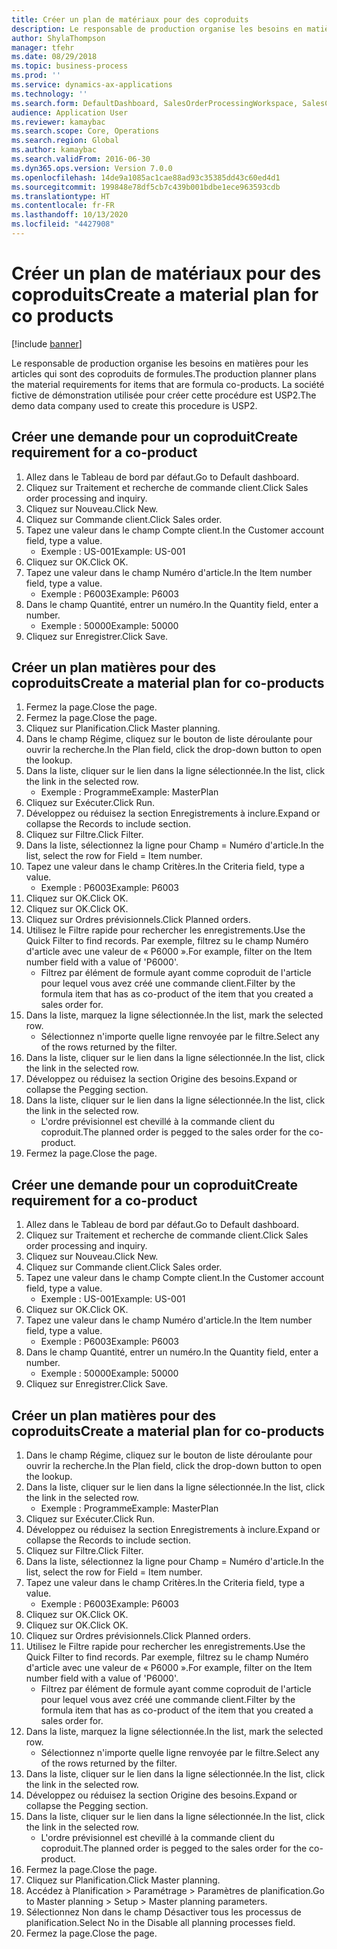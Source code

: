 ```yaml
---
title: Créer un plan de matériaux pour des coproduits
description: Le responsable de production organise les besoins en matières pour les articles qui sont des coproduits de formules.
author: ShylaThompson
manager: tfehr
ms.date: 08/29/2018
ms.topic: business-process
ms.prod: ''
ms.service: dynamics-ax-applications
ms.technology: ''
ms.search.form: DefaultDashboard, SalesOrderProcessingWorkspace, SalesCreateOrder, SalesTable, ReqCreatePlanWorkspace, ReqTransPlanCard, SysQueryForm, ReqTransPo
audience: Application User
ms.reviewer: kamaybac
ms.search.scope: Core, Operations
ms.search.region: Global
ms.author: kamaybac
ms.search.validFrom: 2016-06-30
ms.dyn365.ops.version: Version 7.0.0
ms.openlocfilehash: 14de9a1085ac1cae88ad93c35385dd43c60ed4d1
ms.sourcegitcommit: 199848e78df5cb7c439b001bdbe1ece963593cdb
ms.translationtype: HT
ms.contentlocale: fr-FR
ms.lasthandoff: 10/13/2020
ms.locfileid: "4427908"
---
```

# <a name="create-a-material-plan-for-co-products"></a><span data-ttu-id="867f7-103">Créer un plan de matériaux pour des coproduits</span><span class="sxs-lookup"><span data-stu-id="867f7-103">Create a material plan for co products</span></span>

[!include [banner](../../includes/banner.md)]

<span data-ttu-id="867f7-104">Le responsable de production organise les besoins en matières pour les articles qui sont des coproduits de formules.</span><span class="sxs-lookup"><span data-stu-id="867f7-104">The production planner plans the material requirements for items that are formula co-products.</span></span> <span data-ttu-id="867f7-105">La société fictive de démonstration utilisée pour créer cette procédure est USP2.</span><span class="sxs-lookup"><span data-stu-id="867f7-105">The demo data company used to create this procedure is USP2.</span></span>


## <a name="create-requirement-for-a-co-product"></a><span data-ttu-id="867f7-106">Créer une demande pour un coproduit</span><span class="sxs-lookup"><span data-stu-id="867f7-106">Create requirement for a co-product</span></span>
1. <span data-ttu-id="867f7-107">Allez dans le Tableau de bord par défaut.</span><span class="sxs-lookup"><span data-stu-id="867f7-107">Go to Default dashboard.</span></span>
2. <span data-ttu-id="867f7-108">Cliquez sur Traitement et recherche de commande client.</span><span class="sxs-lookup"><span data-stu-id="867f7-108">Click Sales order processing and inquiry.</span></span>
3. <span data-ttu-id="867f7-109">Cliquez sur Nouveau.</span><span class="sxs-lookup"><span data-stu-id="867f7-109">Click New.</span></span>
4. <span data-ttu-id="867f7-110">Cliquez sur Commande client.</span><span class="sxs-lookup"><span data-stu-id="867f7-110">Click Sales order.</span></span>
5. <span data-ttu-id="867f7-111">Tapez une valeur dans le champ Compte client.</span><span class="sxs-lookup"><span data-stu-id="867f7-111">In the Customer account field, type a value.</span></span>
    * <span data-ttu-id="867f7-112">Exemple : US-001</span><span class="sxs-lookup"><span data-stu-id="867f7-112">Example: US-001</span></span>  
6. <span data-ttu-id="867f7-113">Cliquez sur OK.</span><span class="sxs-lookup"><span data-stu-id="867f7-113">Click OK.</span></span>
7. <span data-ttu-id="867f7-114">Tapez une valeur dans le champ Numéro d'article.</span><span class="sxs-lookup"><span data-stu-id="867f7-114">In the Item number field, type a value.</span></span>
    * <span data-ttu-id="867f7-115">Exemple : P6003</span><span class="sxs-lookup"><span data-stu-id="867f7-115">Example: P6003</span></span>  
8. <span data-ttu-id="867f7-116">Dans le champ Quantité, entrer un numéro.</span><span class="sxs-lookup"><span data-stu-id="867f7-116">In the Quantity field, enter a number.</span></span>
    * <span data-ttu-id="867f7-117">Exemple : 50000</span><span class="sxs-lookup"><span data-stu-id="867f7-117">Example: 50000</span></span>  
9. <span data-ttu-id="867f7-118">Cliquez sur Enregistrer.</span><span class="sxs-lookup"><span data-stu-id="867f7-118">Click Save.</span></span>

## <a name="create-a-material-plan-for-co-products"></a><span data-ttu-id="867f7-119">Créer un plan matières pour des coproduits</span><span class="sxs-lookup"><span data-stu-id="867f7-119">Create a material plan for co-products</span></span>
1. <span data-ttu-id="867f7-120">Fermez la page.</span><span class="sxs-lookup"><span data-stu-id="867f7-120">Close the page.</span></span>
2. <span data-ttu-id="867f7-121">Fermez la page.</span><span class="sxs-lookup"><span data-stu-id="867f7-121">Close the page.</span></span>
3. <span data-ttu-id="867f7-122">Cliquez sur Planification.</span><span class="sxs-lookup"><span data-stu-id="867f7-122">Click Master planning.</span></span>
4. <span data-ttu-id="867f7-123">Dans le champ Régime, cliquez sur le bouton de liste déroulante pour ouvrir la recherche.</span><span class="sxs-lookup"><span data-stu-id="867f7-123">In the Plan field, click the drop-down button to open the lookup.</span></span>
5. <span data-ttu-id="867f7-124">Dans la liste, cliquer sur le lien dans la ligne sélectionnée.</span><span class="sxs-lookup"><span data-stu-id="867f7-124">In the list, click the link in the selected row.</span></span>
    * <span data-ttu-id="867f7-125">Exemple : Programme</span><span class="sxs-lookup"><span data-stu-id="867f7-125">Example: MasterPlan</span></span>  
6. <span data-ttu-id="867f7-126">Cliquez sur Exécuter.</span><span class="sxs-lookup"><span data-stu-id="867f7-126">Click Run.</span></span>
7. <span data-ttu-id="867f7-127">Développez ou réduisez la section Enregistrements à inclure.</span><span class="sxs-lookup"><span data-stu-id="867f7-127">Expand or collapse the Records to include section.</span></span>
8. <span data-ttu-id="867f7-128">Cliquez sur Filtre.</span><span class="sxs-lookup"><span data-stu-id="867f7-128">Click Filter.</span></span>
9. <span data-ttu-id="867f7-129">Dans la liste, sélectionnez la ligne pour Champ = Numéro d'article.</span><span class="sxs-lookup"><span data-stu-id="867f7-129">In the list, select the row for Field = Item number.</span></span>
10. <span data-ttu-id="867f7-130">Tapez une valeur dans le champ Critères.</span><span class="sxs-lookup"><span data-stu-id="867f7-130">In the Criteria field, type a value.</span></span>
    * <span data-ttu-id="867f7-131">Exemple : P6003</span><span class="sxs-lookup"><span data-stu-id="867f7-131">Example: P6003</span></span>  
11. <span data-ttu-id="867f7-132">Cliquez sur OK.</span><span class="sxs-lookup"><span data-stu-id="867f7-132">Click OK.</span></span>
12. <span data-ttu-id="867f7-133">Cliquez sur OK.</span><span class="sxs-lookup"><span data-stu-id="867f7-133">Click OK.</span></span>
13. <span data-ttu-id="867f7-134">Cliquez sur Ordres prévisionnels.</span><span class="sxs-lookup"><span data-stu-id="867f7-134">Click Planned orders.</span></span>
14. <span data-ttu-id="867f7-135">Utilisez le Filtre rapide pour rechercher les enregistrements.</span><span class="sxs-lookup"><span data-stu-id="867f7-135">Use the Quick Filter to find records.</span></span> <span data-ttu-id="867f7-136">Par exemple, filtrez su le champ Numéro d'article avec une valeur de « P6000 ».</span><span class="sxs-lookup"><span data-stu-id="867f7-136">For example, filter on the Item number field with a value of 'P6000'.</span></span>
    * <span data-ttu-id="867f7-137">Filtrez par élément de formule ayant comme coproduit de l'article pour lequel vous avez créé une commande client.</span><span class="sxs-lookup"><span data-stu-id="867f7-137">Filter by the formula item that has as co-product of the item that you created a sales order for.</span></span>  
15. <span data-ttu-id="867f7-138">Dans la liste, marquez la ligne sélectionnée.</span><span class="sxs-lookup"><span data-stu-id="867f7-138">In the list, mark the selected row.</span></span>
    * <span data-ttu-id="867f7-139">Sélectionnez n'importe quelle ligne renvoyée par le filtre.</span><span class="sxs-lookup"><span data-stu-id="867f7-139">Select any of the rows returned by the filter.</span></span>  
16. <span data-ttu-id="867f7-140">Dans la liste, cliquer sur le lien dans la ligne sélectionnée.</span><span class="sxs-lookup"><span data-stu-id="867f7-140">In the list, click the link in the selected row.</span></span>
17. <span data-ttu-id="867f7-141">Développez ou réduisez la section Origine des besoins.</span><span class="sxs-lookup"><span data-stu-id="867f7-141">Expand or collapse the Pegging section.</span></span>
18. <span data-ttu-id="867f7-142">Dans la liste, cliquer sur le lien dans la ligne sélectionnée.</span><span class="sxs-lookup"><span data-stu-id="867f7-142">In the list, click the link in the selected row.</span></span>
    * <span data-ttu-id="867f7-143">L'ordre prévisionnel est chevillé à la commande client du coproduit.</span><span class="sxs-lookup"><span data-stu-id="867f7-143">The planned order is pegged to the sales order for the co-product.</span></span>  
19. <span data-ttu-id="867f7-144">Fermez la page.</span><span class="sxs-lookup"><span data-stu-id="867f7-144">Close the page.</span></span>

## <a name="create-requirement-for-a-co-product"></a><span data-ttu-id="867f7-145">Créer une demande pour un coproduit</span><span class="sxs-lookup"><span data-stu-id="867f7-145">Create requirement for a co-product</span></span>
1. <span data-ttu-id="867f7-146">Allez dans le Tableau de bord par défaut.</span><span class="sxs-lookup"><span data-stu-id="867f7-146">Go to Default dashboard.</span></span>
2. <span data-ttu-id="867f7-147">Cliquez sur Traitement et recherche de commande client.</span><span class="sxs-lookup"><span data-stu-id="867f7-147">Click Sales order processing and inquiry.</span></span>
3. <span data-ttu-id="867f7-148">Cliquez sur Nouveau.</span><span class="sxs-lookup"><span data-stu-id="867f7-148">Click New.</span></span>
4. <span data-ttu-id="867f7-149">Cliquez sur Commande client.</span><span class="sxs-lookup"><span data-stu-id="867f7-149">Click Sales order.</span></span>
5. <span data-ttu-id="867f7-150">Tapez une valeur dans le champ Compte client.</span><span class="sxs-lookup"><span data-stu-id="867f7-150">In the Customer account field, type a value.</span></span>
    * <span data-ttu-id="867f7-151">Exemple : US-001</span><span class="sxs-lookup"><span data-stu-id="867f7-151">Example: US-001</span></span>  
6. <span data-ttu-id="867f7-152">Cliquez sur OK.</span><span class="sxs-lookup"><span data-stu-id="867f7-152">Click OK.</span></span>
7. <span data-ttu-id="867f7-153">Tapez une valeur dans le champ Numéro d'article.</span><span class="sxs-lookup"><span data-stu-id="867f7-153">In the Item number field, type a value.</span></span>
    * <span data-ttu-id="867f7-154">Exemple : P6003</span><span class="sxs-lookup"><span data-stu-id="867f7-154">Example: P6003</span></span>  
8. <span data-ttu-id="867f7-155">Dans le champ Quantité, entrer un numéro.</span><span class="sxs-lookup"><span data-stu-id="867f7-155">In the Quantity field, enter a number.</span></span>
    * <span data-ttu-id="867f7-156">Exemple : 50000</span><span class="sxs-lookup"><span data-stu-id="867f7-156">Example: 50000</span></span>  
9. <span data-ttu-id="867f7-157">Cliquez sur Enregistrer.</span><span class="sxs-lookup"><span data-stu-id="867f7-157">Click Save.</span></span>

## <a name="create-a-material-plan-for-co-products"></a><span data-ttu-id="867f7-158">Créer un plan matières pour des coproduits</span><span class="sxs-lookup"><span data-stu-id="867f7-158">Create a material plan for co-products</span></span>
1. <span data-ttu-id="867f7-159">Dans le champ Régime, cliquez sur le bouton de liste déroulante pour ouvrir la recherche.</span><span class="sxs-lookup"><span data-stu-id="867f7-159">In the Plan field, click the drop-down button to open the lookup.</span></span>
2. <span data-ttu-id="867f7-160">Dans la liste, cliquer sur le lien dans la ligne sélectionnée.</span><span class="sxs-lookup"><span data-stu-id="867f7-160">In the list, click the link in the selected row.</span></span>
    * <span data-ttu-id="867f7-161">Exemple : Programme</span><span class="sxs-lookup"><span data-stu-id="867f7-161">Example: MasterPlan</span></span>  
3. <span data-ttu-id="867f7-162">Cliquez sur Exécuter.</span><span class="sxs-lookup"><span data-stu-id="867f7-162">Click Run.</span></span>
4. <span data-ttu-id="867f7-163">Développez ou réduisez la section Enregistrements à inclure.</span><span class="sxs-lookup"><span data-stu-id="867f7-163">Expand or collapse the Records to include section.</span></span>
5. <span data-ttu-id="867f7-164">Cliquez sur Filtre.</span><span class="sxs-lookup"><span data-stu-id="867f7-164">Click Filter.</span></span>
6. <span data-ttu-id="867f7-165">Dans la liste, sélectionnez la ligne pour Champ = Numéro d'article.</span><span class="sxs-lookup"><span data-stu-id="867f7-165">In the list, select the row for Field = Item number.</span></span>
7. <span data-ttu-id="867f7-166">Tapez une valeur dans le champ Critères.</span><span class="sxs-lookup"><span data-stu-id="867f7-166">In the Criteria field, type a value.</span></span>
    * <span data-ttu-id="867f7-167">Exemple : P6003</span><span class="sxs-lookup"><span data-stu-id="867f7-167">Example: P6003</span></span>  
8. <span data-ttu-id="867f7-168">Cliquez sur OK.</span><span class="sxs-lookup"><span data-stu-id="867f7-168">Click OK.</span></span>
9. <span data-ttu-id="867f7-169">Cliquez sur OK.</span><span class="sxs-lookup"><span data-stu-id="867f7-169">Click OK.</span></span>
10. <span data-ttu-id="867f7-170">Cliquez sur Ordres prévisionnels.</span><span class="sxs-lookup"><span data-stu-id="867f7-170">Click Planned orders.</span></span>
11. <span data-ttu-id="867f7-171">Utilisez le Filtre rapide pour rechercher les enregistrements.</span><span class="sxs-lookup"><span data-stu-id="867f7-171">Use the Quick Filter to find records.</span></span> <span data-ttu-id="867f7-172">Par exemple, filtrez su le champ Numéro d'article avec une valeur de « P6000 ».</span><span class="sxs-lookup"><span data-stu-id="867f7-172">For example, filter on the Item number field with a value of 'P6000'.</span></span>
    * <span data-ttu-id="867f7-173">Filtrez par élément de formule ayant comme coproduit de l'article pour lequel vous avez créé une commande client.</span><span class="sxs-lookup"><span data-stu-id="867f7-173">Filter by the formula item that has as co-product of the item that you created a sales order for.</span></span>  
12. <span data-ttu-id="867f7-174">Dans la liste, marquez la ligne sélectionnée.</span><span class="sxs-lookup"><span data-stu-id="867f7-174">In the list, mark the selected row.</span></span>
    * <span data-ttu-id="867f7-175">Sélectionnez n'importe quelle ligne renvoyée par le filtre.</span><span class="sxs-lookup"><span data-stu-id="867f7-175">Select any of the rows returned by the filter.</span></span>  
13. <span data-ttu-id="867f7-176">Dans la liste, cliquer sur le lien dans la ligne sélectionnée.</span><span class="sxs-lookup"><span data-stu-id="867f7-176">In the list, click the link in the selected row.</span></span>
14. <span data-ttu-id="867f7-177">Développez ou réduisez la section Origine des besoins.</span><span class="sxs-lookup"><span data-stu-id="867f7-177">Expand or collapse the Pegging section.</span></span>
15. <span data-ttu-id="867f7-178">Dans la liste, cliquer sur le lien dans la ligne sélectionnée.</span><span class="sxs-lookup"><span data-stu-id="867f7-178">In the list, click the link in the selected row.</span></span>
    * <span data-ttu-id="867f7-179">L'ordre prévisionnel est chevillé à la commande client du coproduit.</span><span class="sxs-lookup"><span data-stu-id="867f7-179">The planned order is pegged to the sales order for the co-product.</span></span>  
16. <span data-ttu-id="867f7-180">Fermez la page.</span><span class="sxs-lookup"><span data-stu-id="867f7-180">Close the page.</span></span>
17. <span data-ttu-id="867f7-181">Cliquez sur Planification.</span><span class="sxs-lookup"><span data-stu-id="867f7-181">Click Master planning.</span></span>
18. <span data-ttu-id="867f7-182">Accédez à Planification > Paramétrage > Paramètres de planification.</span><span class="sxs-lookup"><span data-stu-id="867f7-182">Go to Master planning > Setup > Master planning parameters.</span></span>
19. <span data-ttu-id="867f7-183">Sélectionnez Non dans le champ Désactiver tous les processus de planification.</span><span class="sxs-lookup"><span data-stu-id="867f7-183">Select No in the Disable all planning processes field.</span></span>
20. <span data-ttu-id="867f7-184">Fermez la page.</span><span class="sxs-lookup"><span data-stu-id="867f7-184">Close the page.</span></span>

